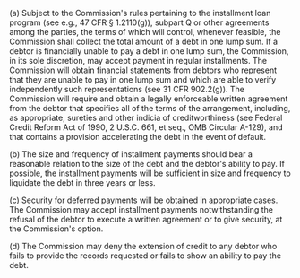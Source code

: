 (a) Subject to the Commission's rules pertaining to the installment loan program (see e.g., 47 CFR § 1.2110(g)), subpart Q or other agreements among the parties, the terms of which will control, whenever feasible, the Commission shall collect the total amount of a debt in one lump sum. If a debtor is financially unable to pay a debt in one lump sum, the Commission, in its sole discretion, may accept payment in regular installments. The Commission will obtain financial statements from debtors who represent that they are unable to pay in one lump sum and which are able to verify independently such representations (see 31 CFR 902.2(g)). The Commission will require and obtain a legally enforceable written agreement from the debtor that specifies all of the terms of the arrangement, including, as appropriate, sureties and other indicia of creditworthiness (see Federal Credit Reform Act of 1990, 2 U.S.C. 661, et seq., OMB Circular A-129), and that contains a provision accelerating the debt in the event of default.

(b) The size and frequency of installment payments should bear a reasonable relation to the size of the debt and the debtor's ability to pay. If possible, the installment payments will be sufficient in size and frequency to liquidate the debt in three years or less.

(c) Security for deferred payments will be obtained in appropriate cases. The Commission may accept installment payments notwithstanding the refusal of the debtor to execute a written agreement or to give security, at the Commission's option.

(d) The Commission may deny the extension of credit to any debtor who fails to provide the records requested or fails to show an ability to pay the debt.

